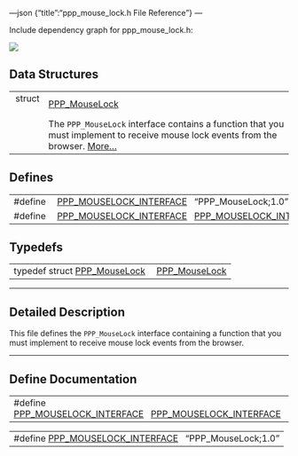 —json {“title”:“ppp\_mouse\_lock.h File Reference”} —

Include dependency graph for ppp\_mouse\_lock.h:

![](/docs/native-client/pepper_dev/c/ppp__mouse__lock_8h__incl.png)

Data Structures
---------------

<table><tbody><tr class="odd"><td style="text-align: right;">struct  </td><td><a href="/docs/native-client/pepper_dev/c/struct_p_p_p___mouse_lock__1__0/" class="el">PPP_MouseLock</a></td></tr><tr class="even"><td style="text-align: right;"> </td><td>The <code>PPP_MouseLock</code> interface contains a function that you must implement to receive mouse lock events from the browser. <a href="/docs/native-client/pepper_dev/c/struct_p_p_p___mouse_lock__1__0#details">More…</a><br />
</td></tr></tbody></table>

Defines
-------

<table><tbody><tr class="odd"><td style="text-align: right;">#define </td><td><a href="/docs/native-client/pepper_dev/c/ppp__mouse__lock_8h#a71f74bf4d04a8ac6901b473452f4d7e6" class="el">PPP_MOUSELOCK_INTERFACE</a>   “PPP_MouseLock;1.0”</td></tr><tr class="even"><td style="text-align: right;">#define </td><td><a href="/docs/native-client/pepper_dev/c/ppp__mouse__lock_8h#a2ce52a0566f0ee91721052673ca521ec" class="el">PPP_MOUSELOCK_INTERFACE</a>   <a href="/docs/native-client/pepper_dev/c/ppp__mouse__lock_8h#a71f74bf4d04a8ac6901b473452f4d7e6" class="el">PPP_MOUSELOCK_INTERFACE</a></td></tr></tbody></table>

Typedefs
--------

<table><tbody><tr class="odd"><td style="text-align: right;">typedef struct <a href="/docs/native-client/pepper_dev/c/struct_p_p_p___mouse_lock__1__0/" class="el">PPP_MouseLock</a> </td><td><a href="/docs/native-client/pepper_dev/c/group___interfaces#gae600e8f5b6005b02378e6eb9f51b11cb" class="el">PPP_MouseLock</a></td></tr></tbody></table>

------------------------------------------------------------------------

<span id="details" class="anchor" style="margin: 0;"></span>

Detailed Description
--------------------

This file defines the `PPP_MouseLock` interface containing a function that you must implement to receive mouse lock events from the browser.

------------------------------------------------------------------------

Define Documentation
--------------------

<span id="a2ce52a0566f0ee91721052673ca521ec" class="anchor" style="margin: 0;"></span>

<table><tbody><tr class="odd"><td>#define <a href="/docs/native-client/pepper_dev/c/ppp__mouse__lock_8h#a2ce52a0566f0ee91721052673ca521ec" class="el">PPP_MOUSELOCK_INTERFACE</a>   <a href="/docs/native-client/pepper_dev/c/ppp__mouse__lock_8h#a71f74bf4d04a8ac6901b473452f4d7e6" class="el">PPP_MOUSELOCK_INTERFACE</a></td></tr></tbody></table>

<span id="a71f74bf4d04a8ac6901b473452f4d7e6" class="anchor" style="margin: 0;"></span>

<table><tbody><tr class="odd"><td>#define <a href="/docs/native-client/pepper_dev/c/ppp__mouse__lock_8h#a71f74bf4d04a8ac6901b473452f4d7e6" class="el">PPP_MOUSELOCK_INTERFACE</a>   “PPP_MouseLock;1.0”</td></tr></tbody></table>
